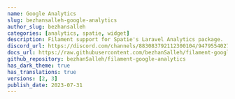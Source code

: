 ```yaml
---
name: Google Analytics
slug: bezhansalleh-google-analytics
author_slug: bezhansalleh
categories: [analytics, spatie, widget]
description: Filament support for Spatie's Laravel Analytics package.
discord_url: https://discord.com/channels/883083792112300104/947955402732109844
docs_url: https://raw.githubusercontent.com/bezhanSalleh/filament-google-analytics/main/README.md
github_repository: bezhanSalleh/filament-google-analytics
has_dark_theme: true
has_translations: true
versions: [2, 3]
publish_date: 2023-07-31
---
```

